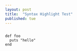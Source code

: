 ```yaml
---
layout: post
title:  "Syntax Highlight Test"
published: tue
---
```


<pre><code class="language-markup">
def foo
  puts "hello"
end
</code></pre>

